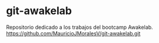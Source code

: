 # git-awakelab
Repositorio dedicado a los trabajos del bootcamp Awakelab.
https://github.com/MauricioJMoralesV/git-awakelab.git